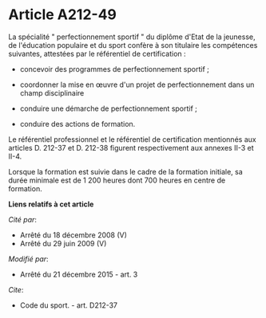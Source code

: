 # Article A212-49

La spécialité " perfectionnement sportif " du diplôme d'Etat de la jeunesse, de l'éducation populaire et du sport confère à
son titulaire les compétences suivantes, attestées par le référentiel de certification :

- concevoir des programmes de perfectionnement sportif ;

- coordonner la mise en œuvre d'un projet de perfectionnement dans un champ disciplinaire

- conduire une démarche de perfectionnement sportif ;

- conduire des actions de formation. 

Le référentiel professionnel et le référentiel de certification mentionnés aux articles D. 212-37 et D. 212-38 figurent
respectivement aux annexes II-3 et II-4. 

Lorsque la formation est suivie dans le cadre de la formation initiale, sa durée minimale est de 1 200 heures dont 700 heures
en centre de formation.

**Liens relatifs à cet article**

_Cité par_:

  - Arrêté du 18 décembre 2008 (V)
  - Arrêté du 29 juin 2009 (V)

_Modifié par_:

  - Arrêté du 21 décembre 2015 - art. 3

_Cite_:

  - Code du sport. - art. D212-37
